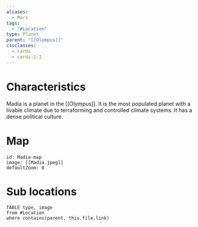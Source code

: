 ```yaml
---
aliases:
  - Mars
tags:
  - "#Location"
type: Planet
parent: "[[Olympus]]"
cssclasses:
  - cards
  - cards-1-1
---
```

# Characteristics
Madia is a planet in the [[Olympus]]. It is the most populated planet with a livable climate due to terraforming and controlled climate systems. It has a dense political culture.
# Map
```leaflet
id: Madia-map
image: [[Madia.jpeg]]
defaultZoom: 8
```
# Sub locations
```dataview
TABLE type, image
from #Location
where contains(parent, this.file.link)
```

